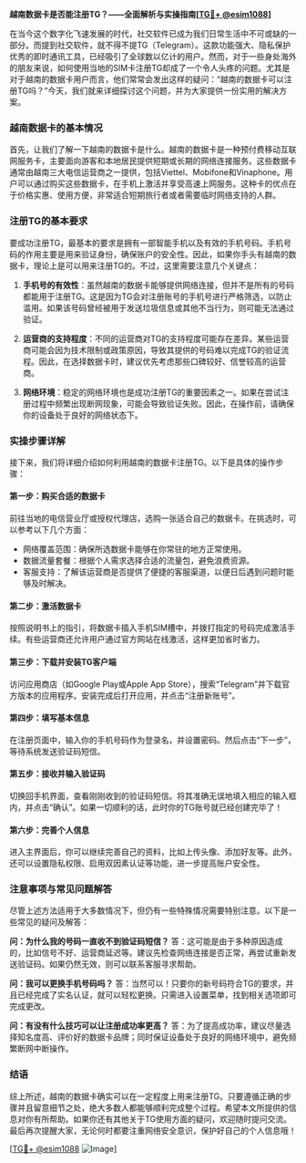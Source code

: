 **越南数据卡是否能注册TG？——全面解析与实操指南[[TG💪+ @esim1088](https://t.me/s/esim1088)]**

在当今这个数字化飞速发展的时代，社交软件已成为我们日常生活中不可或缺的一部分。而提到社交软件，就不得不提TG（Telegram）。这款功能强大、隐私保护优秀的即时通讯工具，已经吸引了全球数以亿计的用户。然而，对于一些身处海外的朋友来说，如何使用当地的SIM卡注册TG却成了一个令人头疼的问题。尤其是对于越南的数据卡用户而言，他们常常会发出这样的疑问：“越南的数据卡可以注册TG吗？”今天，我们就来详细探讨这个问题，并为大家提供一份实用的解决方案。

### 越南数据卡的基本情况

首先，让我们了解一下越南的数据卡是什么。越南的数据卡是一种预付费移动互联网服务卡，主要面向游客和本地居民提供短期或长期的网络连接服务。这些数据卡通常由越南三大电信运营商之一提供，包括Viettel、Mobifone和Vinaphone。用户可以通过购买这些数据卡，在手机上激活并享受高速上网服务。这种卡的优点在于价格实惠、使用方便，非常适合短期旅行者或者需要临时网络支持的人群。

### 注册TG的基本要求

要成功注册TG，最基本的要求是拥有一部智能手机以及有效的手机号码。手机号码的作用主要是用来验证身份，确保账户的安全性。因此，如果你手头有越南的数据卡，理论上是可以用来注册TG的。不过，这里需要注意几个关键点：

1. **手机号的有效性**：虽然越南的数据卡能够提供网络连接，但并不是所有的号码都能用于注册TG。这是因为TG会对注册账号的手机号进行严格筛选，以防止滥用。如果该号码曾经被用于发送垃圾信息或其他不当行为，则可能无法通过验证。

2. **运营商的支持程度**：不同的运营商对TG的支持程度可能存在差异。某些运营商可能会因为技术限制或政策原因，导致其提供的号码难以完成TG的验证流程。因此，在选择数据卡时，建议优先考虑那些口碑较好、信誉较高的运营商。

3. **网络环境**：稳定的网络环境也是成功注册TG的重要因素之一。如果在尝试注册过程中频繁出现断网现象，可能会导致验证失败。因此，在操作前，请确保你的设备处于良好的网络状态下。

### 实操步骤详解

接下来，我们将详细介绍如何利用越南的数据卡注册TG。以下是具体的操作步骤：

#### 第一步：购买合适的数据卡
前往当地的电信营业厅或授权代理店，选购一张适合自己的数据卡。在挑选时，可以参考以下几个方面：
- 网络覆盖范围：确保所选数据卡能够在你常驻的地方正常使用。
- 数据流量套餐：根据个人需求选择合适的流量包，避免浪费资源。
- 客服支持：了解该运营商是否提供了便捷的客服渠道，以便日后遇到问题时能够及时解决。

#### 第二步：激活数据卡
按照说明书上的指引，将数据卡插入手机SIM槽中，并拨打指定的号码完成激活手续。有些运营商还允许用户通过官方网站在线激活，这样更加省时省力。

#### 第三步：下载并安装TG客户端
访问应用商店（如Google Play或Apple App Store），搜索“Telegram”并下载官方版本的应用程序。安装完成后打开应用，并点击“注册新账号”。

#### 第四步：填写基本信息
在注册页面中，输入你的手机号码作为登录名，并设置密码。然后点击“下一步”，等待系统发送验证码短信。

#### 第五步：接收并输入验证码
切换回手机界面，查看刚刚收到的验证码短信。将其准确无误地填入相应的输入框内，并点击“确认”。如果一切顺利的话，此时你的TG账号就已经创建完毕了！

#### 第六步：完善个人信息
进入主界面后，你可以继续完善自己的资料，比如上传头像、添加好友等。此外，还可以设置隐私权限、启用双因素认证等功能，进一步提高账户安全性。

### 注意事项与常见问题解答

尽管上述方法适用于大多数情况下，但仍有一些特殊情况需要特别注意。以下是一些常见的疑问及解答：

**问：为什么我的号码一直收不到验证码短信？**
答：这可能是由于多种原因造成的，比如信号不好、运营商延迟等。建议先检查网络连接是否正常，再尝试重新发送验证码。如果仍然无效，则可以联系客服寻求帮助。

**问：我可以更换手机号码吗？**
答：当然可以！只要你的新号码符合TG的要求，并且已经完成了实名认证，就可以轻松更换。只需进入设置菜单，找到相关选项即可完成更改。

**问：有没有什么技巧可以让注册成功率更高？**
答：为了提高成功率，建议尽量选择知名度高、评价好的数据卡品牌；同时保证设备处于良好的网络环境中，避免频繁断网中断操作。

### 结语

综上所述，越南的数据卡确实可以在一定程度上用来注册TG。只要遵循正确的步骤并且留意细节之处，绝大多数人都能够顺利完成整个过程。希望本文所提供的信息对你有所帮助。如果你还有其他关于TG使用方面的疑问，欢迎随时提问交流。最后再次提醒大家，无论何时都要注重网络安全意识，保护好自己的个人信息哦！

[[TG💪+ @esim1088](https://t.me/s/esim1088) ![Image](https://i.postimg.cc/4NQfJmqS/Snipaste-2025-05-13-00-14-12.png)]